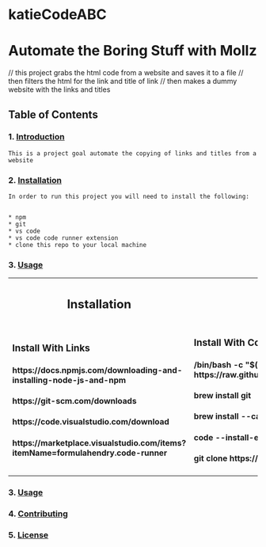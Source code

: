 # katieCodeABC

# Automate the Boring Stuff with Mollz
// this project grabs the html code from a website and saves it to a file
// then filters the html for the link and title of link
// then makes a dummy website with the links and titles
## Table of Contents
### 1. [Introduction](#introduction)
    This is a project goal automate the copying of links and titles from a website


### 2. [Installation](#installation)
    In order to run this project you will need to install the following:


    * npm
    * git
    * vs code
    * vs code code runner extension
    * clone this repo to your local machine
### 3. [Usage](#usage)

  <table>
    <th><h2>Installation</h3></th>
    <tr>
    <td>
        <h3> Install With Links </h3>
        <h4>https://docs.npmjs.com/downloading-and-installing-node-js-and-npm</h4> 
        <h4>https://git-scm.com/downloads</h4>
        <h4>https://code.visualstudio.com/download</h4>
        <h4>https://marketplace.visualstudio.com/items?itemName=formulahendry.code-runner</h4>
    </td>

<td>
    <h3>Install With Command Line</h3>
    <h4>/bin/bash -c "$(curl -fsSL https://raw.githubusercontent.com/Homebrew/install/HEAD/install.sh)"</h4>
    <h4>brew install git</h4>
    <h4>brew install --cask visual-studio-code</h4>
    <h4>code --install-extension formulahendry.code-runner</h4>
    <h4>git clone https://github.com/mollybeach/katieCodeABC </h4>
</td>
</table>
   

### 3. [Usage](#usage)
### 4. [Contributing](#contributing)
### 5. [License](#license)

